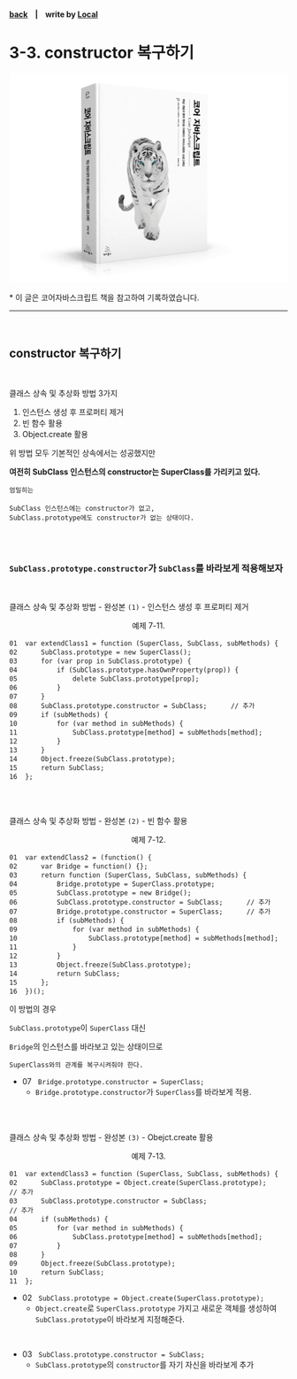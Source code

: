<p>

#### [back](../../../README.md) &nbsp;&nbsp; | &nbsp;&nbsp; write by [Local](https://github.com/blocallee)

</p>

# 3-3. constructor 복구하기

<p align="center">
    <img src="../../../image/main.png">
<p> * 이 글은 코어자바스크립트 책을 참고하여 기록하였습니다. </p>
</p>

---

<br>

## constructor 복구하기

<br>

<p>클래스 상속 및 추상화 방법 3가지</p>

1. 인스턴스 생성 후 프로퍼티 제거
2. 빈 함수 활용
3. Object.create 활용

<p> 위 방법 모두 기본적인 상속에서는 성공했지만</p>
<p>

**여전히 SubClass 인스턴스의 constructor는 SuperClass를 가리키고 있다.**</p>

```
엄밀히는

SubClass 인스턴스에는 constructor가 없고,
SubClass.prototype에도 constructor가 없는 상태이다.
```

<br>
<br>

### `SubClass.prototype.constructor`가 `SubClass`를 바라보게 적용해보자

<br>

<p>

클래스 상속 및 추상화 방법 - 완성본 `(1)` - 인스턴스 생성 후 프로퍼티 제거</p>

<p align="center">예제 7-11.</p>

```
01  var extendClass1 = function (SuperClass, SubClass, subMethods) {
02      SubClass.prototype = new SuperClass();
03      for (var prop in SubClass.prototype) {
04          if (SubClass.prototype.hasOwnProperty(prop)) {
05              delete SubClass.prototype[prop];
06          }
07      }
08      SubClass.prototype.constructor = SubClass;      // 추가
09      if (subMethods) {
10          for (var method in subMethods) {
11              SubClass.prototype[method] = subMethods[method];
12          }
13      }
14      Object.freeze(SubClass.prototype);
15      return SubClass;
16  };
```

<br>
<br>

<p>

클래스 상속 및 추상화 방법 - 완성본 `(2)` - 빈 함수 활용</p>

<p align="center">예제 7-12.</p>

```
01  var extendClass2 = (function() {
02      var Bridge = function() {};
03      return function (SuperClass, SubClass, subMethods) {
04          Bridge.prototype = SuperClass.prototype;
05          SubClass.prototype = new Bridge();
06          SubClass.prototype.constructor = SubClass;      // 추가
07          Bridge.prototype.constructor = SuperClass;      // 추가
08          if (subMethods) {
09              for (var method in subMethods) {
10                  SubClass.prototype[method] = subMethods[method];
11              }
12          }
13          Object.freeze(SubClass.prototype);
14          return SubClass;
15      };
16  })();
```

<p> 이 방법의 경우 </p>
<P>

`SubClass.prototype`이 `SuperClass` 대신</p>

<p>

`Bridge`의 인스턴스를 바라보고 있는 상태이므로</p>

```
SuperClass와의 관계를 복구시켜줘야 한다.
```

- 07 &nbsp; `Bridge.prototype.constructor = SuperClass;`
  - `Bridge.prototype.constructor`가 `SuperClass`를 바라보게 적용.

<br>
<br>

<p>

클래스 상속 및 추상화 방법 - 완성본 `(3)` - Obejct.create 활용</p>

<p align="center">예제 7-13.</p>

```
01  var extendClass3 = function (SuperClass, SubClass, subMethods) {
02      SubClass.prototype = Object.create(SuperClass.prototype);       // 추가
03      SubClass.prototype.constructor = SubClass;                      // 추가
04      if (subMethods) {
05          for (var method in subMethods) {
06              SubClass.prototype[method] = subMethods[method];
07          }
08      }
09      Object.freeze(SubClass.prototype);
10      return SubClass;
11  };
```

- 02 &nbsp; `SubClass.prototype = Object.create(SuperClass.prototype);`
  - `Object.create`로 `SuperClass.prototype` 가지고 새로운 객체를 생성하여<br>
    `SubClass.prototype`이 바라보게 지정해준다.

<br>

- 03 &nbsp; `SubClass.prototype.constructor = SubClass;`
  - `SubClass.prototype`의 `constructor`를 자기 자신을 바라보게 추가
    <br>
